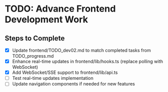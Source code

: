 # TODO: Advance Frontend Development Work

## Steps to Complete
- [x] Update frontend/TODO_dev02.md to match completed tasks from TODO_progress.md
- [x] Enhance real-time updates in frontend/lib/hooks.ts (replace polling with WebSocket)
- [x] Add WebSocket/SSE support to frontend/lib/api.ts
- [ ] Test real-time updates implementation
- [ ] Update navigation components if needed for new features
